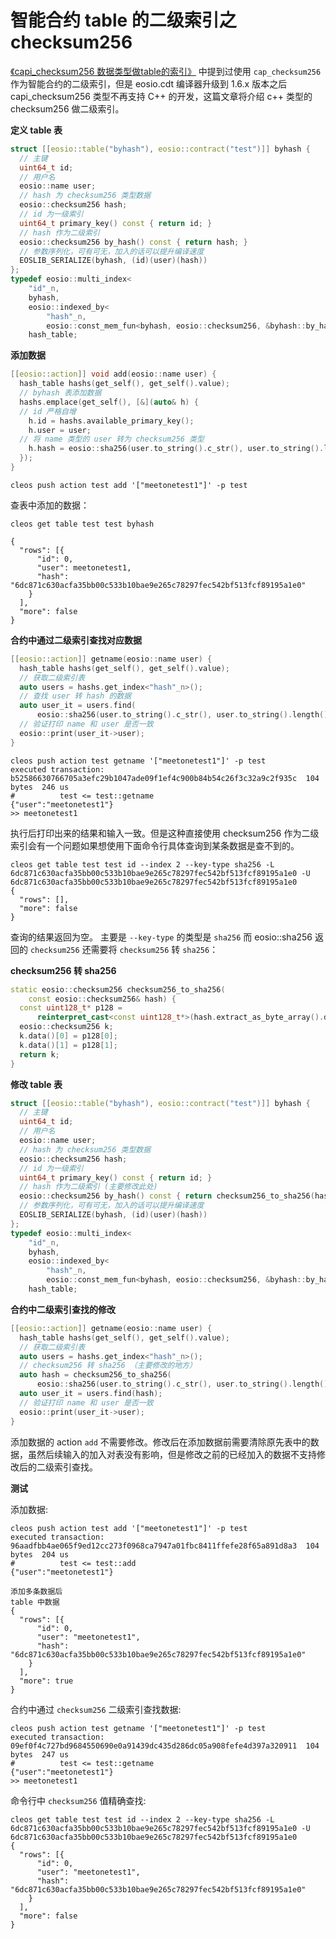 # 智能合约 table 的二级索引之 checksum256

[《capi_checksum256 数据类型做table的索引》](eosio-smart-contract-capi_checksum256-as-table-key.md) 中提到过使用 `cap_checksum256` 作为智能合约的二级索引，但是 eosio.cdt 编译器升级到 1.6.x 版本之后 capi_checksum256 类型不再支持 C++ 的开发，这篇文章将介绍 c++ 类型的 checksum256 做二级索引。

**定义 table 表**

```c++
struct [[eosio::table("byhash"), eosio::contract("test")]] byhash {
  // 主键
  uint64_t id;
  // 用户名
  eosio::name user;
  // hash 为 checksum256 类型数据
  eosio::checksum256 hash;
  // id 为一级索引
  uint64_t primary_key() const { return id; }
  // hash 作为二级索引
  eosio::checksum256 by_hash() const { return hash; }    
  // 参数序列化，可有可无，加入的话可以提升编译速度
  EOSLIB_SERIALIZE(byhash, (id)(user)(hash))
};
typedef eosio::multi_index<
    "id"_n,
    byhash,
    eosio::indexed_by<
        "hash"_n,
        eosio::const_mem_fun<byhash, eosio::checksum256, &byhash::by_hash>>>
    hash_table;
```

**添加数据**

```c++
[[eosio::action]] void add(eosio::name user) {
  hash_table hashs(get_self(), get_self().value);
  // byhash 表添加数据
  hashs.emplace(get_self(), [&](auto& h) {
  // id 严格自增
    h.id = hashs.available_primary_key();
    h.user = user;
  // 将 name 类型的 user 转为 checksum256 类型
    h.hash = eosio::sha256(user.to_string().c_str(), user.to_string().length());
  });
}
```

```
cleos push action test add '["meetonetest1"]' -p test
```

查表中添加的数据：

```
cleos get table test test byhash 
```

```
{
  "rows": [{
      "id": 0,
      "user": meetonetest1,
      "hash": "6dc871c630acfa35bb00c533b10bae9e265c78297fec542bf513fcf89195a1e0"
    }
  ],
  "more": false
}
```

**合约中通过二级索引查找对应数据**

```c++
[[eosio::action]] getname(eosio::name user) {
  hash_table hashs(get_self(), get_self().value);
  // 获取二级索引表
  auto users = hashs.get_index<"hash"_n>();
  // 查找 user 转 hash 的数据
  auto user_it = users.find(
      eosio::sha256(user.to_string().c_str(), user.to_string().length()));
  // 验证打印 name 和 user 是否一致
  eosio::print(user_it->user);
}
```

```
cleos push action test getname '["meetonetest1"]' -p test 
executed transaction: b52586630766705a3efc29b1047ade09f1ef4c900b84b54c26f3c32a9c2f935c  104 bytes  246 us
#          test <= test::getname                {"user":"meetonetest1"}
>> meetonetest1
```

执行后打印出来的结果和输入一致。但是这种直接使用 checksum256 作为二级索引会有一个问题如果想使用下面命令行具体查询到某条数据是查不到的。

```
cleos get table test test id --index 2 --key-type sha256 -L 6dc871c630acfa35bb00c533b10bae9e265c78297fec542bf513fcf89195a1e0 -U 6dc871c630acfa35bb00c533b10bae9e265c78297fec542bf513fcf89195a1e0
{
  "rows": [],
  "more": false
}
```

查询的结果返回为空。 主要是 `--key-type` 的类型是 `sha256` 而 eosio::sha256 返回的 `checksum256` 还需要将 `checksum256` 转 `sha256`：

**checksum256 转 sha256**

```c++
static eosio::checksum256 checksum256_to_sha256(
    const eosio::checksum256& hash) {
  const uint128_t* p128 =
      reinterpret_cast<const uint128_t*>(hash.extract_as_byte_array().data());
  eosio::checksum256 k;
  k.data()[0] = p128[0];
  k.data()[1] = p128[1];
  return k;
}
```

**修改 table 表**

```c++
struct [[eosio::table("byhash"), eosio::contract("test")]] byhash {
  // 主键
  uint64_t id;
  // 用户名
  eosio::name user;
  // hash 为 checksum256 类型数据
  eosio::checksum256 hash;
  // id 为一级索引
  uint64_t primary_key() const { return id; }
  // hash 作为二级索引 (主要修改此处)
  eosio::checksum256 by_hash() const { return checksum256_to_sha256(hash); }
  // 参数序列化，可有可无，加入的话可以提升编译速度
  EOSLIB_SERIALIZE(byhash, (id)(user)(hash))
};
typedef eosio::multi_index<
    "id"_n,
    byhash,
    eosio::indexed_by<
        "hash"_n,
        eosio::const_mem_fun<byhash, eosio::checksum256, &byhash::by_hash>>>
    hash_table;
```

**合约中二级索引查找的修改**

```c++
[[eosio::action]] getname(eosio::name user) {
  hash_table hashs(get_self(), get_self().value);
  // 获取二级索引表
  auto users = hashs.get_index<"hash"_n>();
  // checksum256 转 sha256 （主要修改的地方）
  auto hash = checksum256_to_sha256(
      eosio::sha256(user.to_string().c_str(), user.to_string().length()));
  auto user_it = users.find(hash);
  // 验证打印 name 和 user 是否一致
  eosio::print(user_it->user);
}
```
添加数据的 action `add` 不需要修改。修改后在添加数据前需要清除原先表中的数据，虽然后续输入的加入对表没有影响，但是修改之前的已经加入的数据不支持修改后的二级索引查找。

**测试**

添加数据:

```
cleos push action test add '["meetonetest1"]' -p test
executed transaction: 96aadfbb4ae065f9ed12cc273f0968ca7947a01fbc8411ffefe28f65a891d8a3  104 bytes  204 us
#          test <= test::add                    {"user":"meetonetest1"}

添加多条数据后
table 中数据
{
  "rows": [{
      "id": 0,
      "user": "meetonetest1",
      "hash": "6dc871c630acfa35bb00c533b10bae9e265c78297fec542bf513fcf89195a1e0"
    }
  ],
  "more": true
}
```

合约中通过 `checksum256` 二级索引查找数据:

```
cleos push action test getname '["meetonetest1"]' -p test
executed transaction: 09ef0f4c727bd9684550690e0a91439dc435d286dc05a908fefe4d397a320911  104 bytes  247 us
#          test <= test::getname                {"user":"meetonetest1"}
>> meetonetest1
```

命令行中 `checksum256` 值精确查找:

```
cleos get table test test id --index 2 --key-type sha256 -L 6dc871c630acfa35bb00c533b10bae9e265c78297fec542bf513fcf89195a1e0 -U 6dc871c630acfa35bb00c533b10bae9e265c78297fec542bf513fcf89195a1e0
{
  "rows": [{
      "id": 0,
      "user": "meetonetest1",
      "hash": "6dc871c630acfa35bb00c533b10bae9e265c78297fec542bf513fcf89195a1e0"
    }
  ],
  "more": false
}
```
